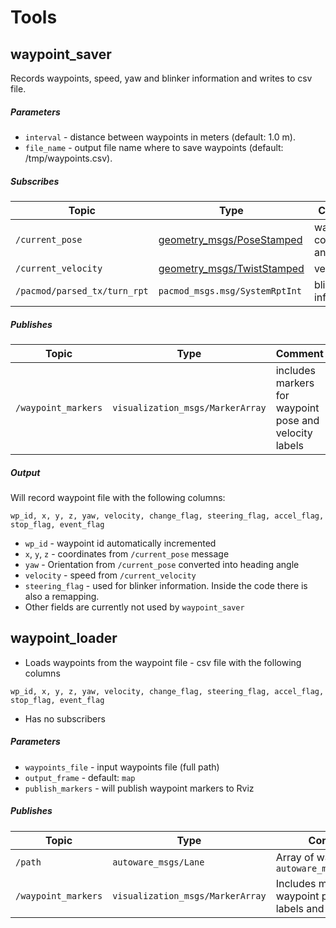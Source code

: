 # Tools

## waypoint_saver

Records waypoints, speed, yaw and blinker information and writes to csv file.

##### Parameters

* `interval` - distance between waypoints in meters (default: 1.0 m).
* `file_name` - output file name where to save waypoints (default: /tmp/waypoints.csv).

##### Subscribes

| Topic | Type | Comment |
| --- | --- | --- |
| `/current_pose` | [geometry_msgs/PoseStamped](http://docs.ros.org/en/noetic/api/geometry_msgs/html/msg/PoseStamped.html) | waypoint coordinates and yaw |
| `/current_velocity` | [geometry_msgs/TwistStamped](http://docs.ros.org/en/noetic/api/geometry_msgs/html/msg/TwistStamped.html) | velocity |
| `/pacmod/parsed_tx/turn_rpt` | `pacmod_msgs.msg/SystemRptInt` | blinker information |

##### Publishes

| Topic | Type | Comment |
| --- | --- | --- |
| `/waypoint_markers` | `visualization_msgs/MarkerArray` | includes markers for waypoint pose and velocity labels |

##### Output

Will record waypoint file with the following columns:

```wp_id, x, y, z, yaw, velocity, change_flag, steering_flag, accel_flag, stop_flag, event_flag```

* `wp_id` - waypoint id automatically incremented
* `x`, `y`, `z` - coordinates from `/current_pose` message
* `yaw` - Orientation from `/current_pose` converted into heading angle
* `velocity` - speed from `/current_velocity`
* `steering_flag` - used for blinker information. Inside the code there is also a remapping.
* Other fields are currently not used by `waypoint_saver`

## waypoint_loader

* Loads waypoints from the waypoint file - csv file with the following columns

```wp_id, x, y, z, yaw, velocity, change_flag, steering_flag, accel_flag, stop_flag, event_flag```

* Has no subscribers

##### Parameters
* `waypoints_file` - input waypoints file (full path)
* `output_frame` - default: `map`
* `publish_markers` - will publish waypoint markers to Rviz 

##### Publishes

| Topic | Type | Comment |
| --- | --- | --- |
| `/path` | `autoware_msgs/Lane` | Array of waypoints `autoware_msgs/Waypoint` |
| `/waypoint_markers` | `visualization_msgs/MarkerArray` | Includes markers for waypoint pose, velocity labels and path |
